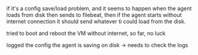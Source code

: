 ##

if it's a config save/load problem, and it seems to happen when the agent loads
from disk then sends to filebeat, then if the agent starts without internet connection
it should send whatever ti could load from the disk.

tried to boot and reboot the VM without internet, so far, no luck

logged the config the agent is saving on disk -> needs to check the logs


